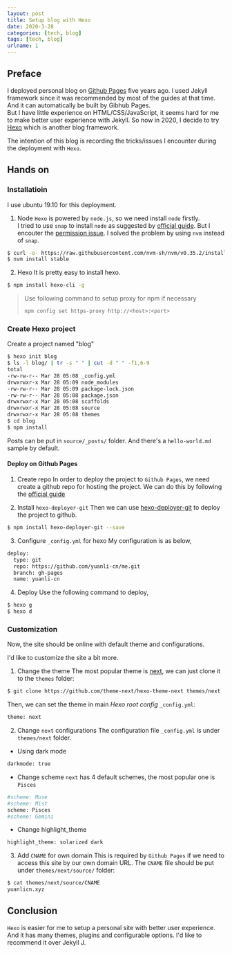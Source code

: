 ```yaml
---
layout: post
title: Setup blog with Hexo
date: 2020-3-28
categories: [tech, blog]
tags: [tech, blog]
urlname: 1
---
```


## Preface
I deployed personal blog on [Github Pages](https://pages.github.com/) five years ago. I used Jekyll framework since it was recommended by most of the guides at that time. And it can automatically be built by Gibhub Pages.    
But I have little experience on HTML/CSS/JavaScript, it seems hard for me to make better user experience with Jekyll. So now in 2020, I decide to try [Hexo](https://hexo.io/) which is another blog framework. 

The intention of this blog is recording the tricks/issues I encounter during the deployment with `Hexo`.

<!-- more -->

## Hands on
### Installatioin

I use ubuntu 19.10 for this deployment.

1. Node
`Hexo` is powered by `node.js`, so we need install `node` firstly.  
I tried to use `snap` to install `node` as suggested by [official guide](https://nodejs.org/en/download/package-manager/#debian-and-ubuntu-based-linux-distributions-enterprise-linux-fedora-and-snap-packages). But I encouter the [permission issue](https://stackoverflow.com/q/48910876/7325336). I solved the problem by using `nvm` instead of `snap`.
```bash
$ curl -o- https://raw.githubusercontent.com/nvm-sh/nvm/v0.35.2/install.sh | bash
$ nvm install stable
```
2. Hexo
It is pretty easy to install hexo.
```bash
$ npm install hexo-cli -g
```
> Use following command to setup proxy for npm if necessary
> ```bash
> npm config set https-proxy http://<host>:<port>
> ```

### Create Hexo project
Create a project named "blog"
```bash
$ hexo init blog
$ ls -l blog/ | tr -s " " | cut -d " " -f1,6-9
total
-rw-rw-r-- Mar 28 05:08 _config.yml
drwxrwxr-x Mar 28 05:09 node_modules
-rw-rw-r-- Mar 28 05:09 package-lock.json
-rw-rw-r-- Mar 28 05:08 package.json
drwxrwxr-x Mar 28 05:08 scaffolds
drwxrwxr-x Mar 28 05:08 source
drwxrwxr-x Mar 28 05:08 themes
$ cd blog
$ npm install
```
Posts can be put in `source/_posts/` folder. And there's a `hello-world.md` sample by default.

#### Deploy on Github Pages
1. Create repo
In order to deploy the project to `Github Pages`, we need create a github repo for hosting the project. We can do this by following the [official guide](https://help.github.com/en/github/working-with-github-pages/creating-a-github-pages-site)

2. Install `hexo-deployer-git`
Then we can use [hexo-deployer-git](https://github.com/hexojs/hexo-deployer-git) to deploy the project to github.
```bash
$ npm install hexo-deployer-git --save
```

3. Configure `_config.yml` for hexo
My configuration is as below,
```bash
deploy:
  type: git
  repo: https://github.com/yuanli-cn/me.git
  branch: gh-pages
  name: yuanli-cn
```

4. Deploy
Use the following command to deploy,
```bash
$ hexo g
$ hexo d
```

### Customization
Now, the site should be online with default theme and configurations.

I'd like to customize the site a bit more.
1. Change the theme
The most popular theme is [next](https://github.com/theme-next/hexo-theme-next),  we can just clone it to the `themes` folder:
```bash
$ git clone https://github.com/theme-next/hexo-theme-next themes/next
```
Then, we can set the theme in main *Hexo root config* `_config.yml`:
```bash
theme: next
```
2. Change `next` configurations
  The configuration file `_config.yml` is under `themes/next` folder.
  - Using dark mode
  ```bash
  darkmode: true
  ```
  - Change scheme
  `next` has 4 default schemes, the most popular one is `Pisces`
  ```bash
  #scheme: Muse
  #scheme: Mist
  scheme: Pisces
  #scheme: Gemini
  ```
  - Change highlight_theme
  ```bash
  highlight_theme: solarized dark
  ```
3. Add `CNAME` for own domain
This is required by `Github Pages` if we need to access this site by our own domain URL.
The `CNAME` file should be put under `themes/next/source/` folder:
```bash
$ cat themes/next/source/CNAME
yuanlicn.xyz
```

## Conclusion
`Hexo` is easier for me to setup a personal site with better user experience. And it has many themes, plugins and configurable options. 
I'd like to recommend it over Jekyll J.
